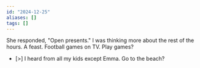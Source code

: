 ```yaml
---
id: "2024-12-25"
aliases: []
tags: []
---
```


She responded, "Open presents." I was thinking more about the rest of the hours. A feast. Football games on TV. Play games? 

- [>] I heard from all my kids except Emma.  Go to the beach?

